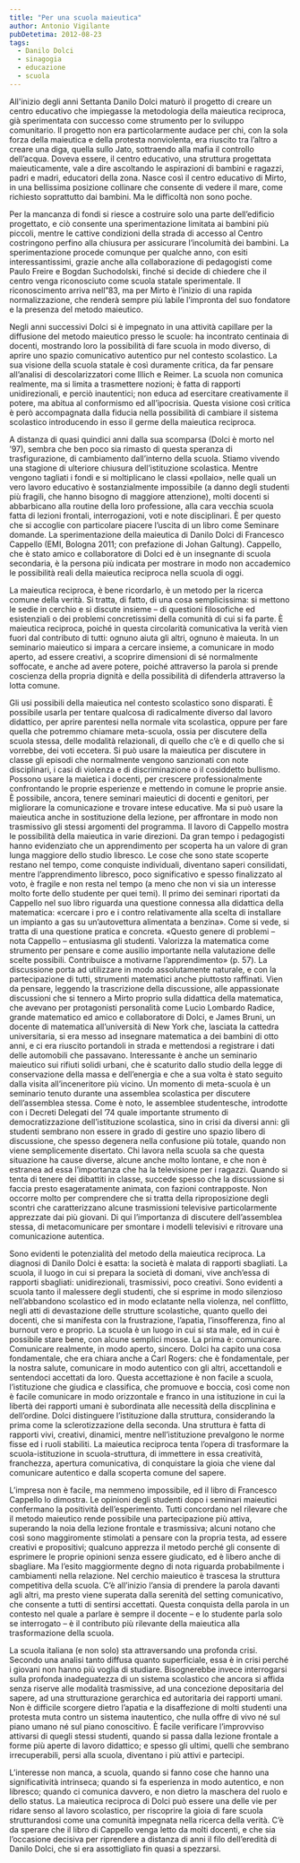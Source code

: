 ```yaml
---
title: "Per una scuola maieutica"
author: Antonio Vigilante
pubDetetima: 2012-08-23
tags: 
  - Danilo Dolci
  - sinagogia
  - educazione
  - scuola
---
```


All'inizio degli anni Settanta Danilo Dolci maturò il progetto di creare un centro educativo che impiegasse la metodologia della maieutica reciproca, già sperimentata con successo come strumento per lo sviluppo comunitario. Il progetto non era particolarmente audace per chi, con la sola forza della maieutica e della protesta nonviolenta, era riuscito tra l’altro a creare una diga, quella sullo Jato, sottraendo alla mafia il controllo dell’acqua. Doveva essere, il centro educativo, una struttura progettata maieuticamente, vale a dire ascoltando le aspirazioni di bambini e ragazzi, padri e madri, educatori della zona. Nasce così il centro educativo di Mirto, in una bellissima posizione collinare che consente di vedere il mare, come richiesto soprattutto dai bambini. Ma le difficoltà non sono poche.

Per la mancanza di fondi si riesce a costruire solo una parte dell’edificio progettato, e ciò consente una sperimentazione limitata ai bambini più piccoli, mentre le cattive condizioni della strada di accesso al Centro costringono perfino alla chiusura per assicurare l’incolumità dei bambini. La sperimentazione procede comunque per qualche anno, con esiti interessantissimi, grazie anche alla collaborazione di pedagogisti come Paulo Freire e Bogdan Suchodolski, finché si decide di chiedere che il centro venga riconosciuto come scuola statale sperimentale. Il riconoscimento arriva nell”83, ma per Mirto è l’inizio di una rapida normalizzazione, che renderà sempre più labile l’impronta del suo fondatore e la presenza del metodo maieutico.

Negli anni successivi Dolci si è impegnato in una attività capillare per la diffusione del metodo maieutico presso le scuole: ha incontrato centinaia di docenti, mostrando loro la possibilità di fare scuola in modo diverso, di aprire uno spazio comunicativo autentico pur nel contesto scolastico. La sua visione della scuola statale è così duramente critica, da far pensare all’analisi di descolarizzatori come Illich e Reimer. La scuola non comunica realmente, ma si limita a trasmettere nozioni; è fatta di rapporti unidirezionali, e perciò inautentici; non educa ad esercitare creativamente il potere, ma abitua al conformismo ed all’ipocrisia. Questa visione così critica è però accompagnata dalla fiducia nella possibilità di cambiare il sistema scolastico introducendo in esso il germe della maieutica reciproca.

A distanza di quasi quindici anni dalla sua scomparsa (Dolci è morto nel ’97), sembra che ben poco sia rimasto di questa speranza di trasfigurazione, di cambiamento dall’interno della scuola. Stiamo vivendo una stagione di ulteriore chiusura dell’istituzione scolastica. Mentre vengono tagliati i fondi e si moltiplicano le classi «pollaio», nelle quali un vero lavoro educativo è sostanzialmente impossibile (a danno degli studenti più fragili, che hanno bisogno di maggiore attenzione), molti docenti si abbarbicano alla routine della loro professione, alla cara vecchia scuola fatta di lezioni frontali, interrogazioni, voti e note disciplinari. È per questo che si accoglie con particolare piacere l’uscita di un libro come Seminare domande. La sperimentazione della maieutica di Danilo Dolci di Francesco Cappello (EMI, Bologna 2011; con prefazione di Johan Galtung). Cappello, che è stato amico e collaboratore di Dolci ed è un insegnante di scuola secondaria, è la persona più indicata per mostrare in modo non accademico le possibilità reali della maieutica reciproca nella scuola di oggi.

La maieutica reciproca, è bene ricordarlo, è un metodo per la ricerca comune della verità. Si tratta, di fatto, di una cosa semplicissima: si mettono le sedie in cerchio e si discute insieme – di questioni filosofiche ed esistenziali o dei problemi concretissimi della comunità di cui si fa parte. È maieutica reciproca, poiché in questa circolarità comunicativa la verità vien fuori dal contributo di tutti: ognuno aiuta gli altri, ognuno è maieuta. In un seminario maieutico si impara a cercare insieme, a comunicare in modo aperto, ad essere creativi, a scoprire dimensioni di sé normalmente soffocate, e anche ad avere potere, poiché attraverso la parola si prende coscienza della propria dignità e della possibilità di difenderla attraverso la lotta comune.

Gli usi possibili della maieutica nel contesto scolastico sono disparati. È possibile usarla per tentare qualcosa di radicalmente diverso dal lavoro didattico, per aprire parentesi nella normale vita scolastica, oppure per fare quella che potremmo chiamare meta-scuola, ossia per discutere della scuola stessa, delle modalità relazionali, di quello che c’è e di quello che si vorrebbe, dei voti eccetera. Si può usare la maieutica per discutere in classe gli episodi che normalmente vengono sanzionati con note disciplinari, i casi di violenza e di discriminazione o il cosiddetto bullismo. Possono usare la maietica i docenti, per crescere professionalmente confrontando le proprie esperienze e mettendo in comune le proprie ansie. È possibile, ancora, tenere seminari maieutici di docenti e genitori, per migliorare la comunicazione e trovare intese educative. Ma si può usare la maieutica anche in sostituzione della lezione, per affrontare in modo non trasmissivo gli stessi argomenti del programma. Il lavoro di Cappello mostra le possibilità della maieutica in varie direzioni. Da gran tempo i pedagogisti hanno evidenziato che un apprendimento per scoperta ha un valore di gran lunga maggiore dello studio libresco. Le cose che sono state scoperte restano nel tempo, come conquiste individuali, diventano saperi consilidati, mentre l’apprendimento libresco, poco significativo e spesso finalizzato al voto, è fragile e non resta nel tempo (a meno che non vi sia un interesse molto forte dello studente per quei temi). Il primo dei seminari riportati da Cappello nel suo libro riguarda una questione connessa alla didattica della matematica: «cercare i pro e i contro relativamente alla scelta di installare un impianto a gas su un’autovettura alimentata a benzina». Come si vede, si tratta di una questione pratica e concreta. «Questo genere di problemi – nota Cappello – entusiasma gli studenti. Valorizza la matematica come strumento per pensare e come ausilio importante nella valutazione delle scelte possibili. Contribuisce a motivarne l’apprendimento» (p. 57). La discussione porta ad utilizzare in modo assolutamente naturale, e con la partecipazione di tutti, strumenti matematici anche piuttosto raffinati. Vien da pensare, leggendo la trascrizione della discussione, alle appassionate discussioni che si tennero a Mirto proprio sulla didattica della matematica, che avevano per protagonisti personalità come Lucio Lombardo Radice, grande matematico ed amico e collaboratore di Dolci, e James Bruni, un docente di matematica all’università di New York che, lasciata la cattedra universitaria, si era messo ad insegnare matematica a dei bambini di otto anni, e ci era riuscito portandoli in strada e mettendosi a registrare i dati delle automobili che passavano. Interessante è anche un seminario maieutico sui rifiuti solidi urbani, che è scaturito dallo studio della legge di conservazione della massa e dell’energia e che a sua volta è stato seguito dalla visita all’inceneritore più vicino. Un momento di meta-scuola è un seminario tenuto durante una assemblea scolastica per discutere dell’assemblea stessa. Come è noto, le assemblee studentesche, introdotte con i Decreti Delegati del ’74 quale importante strumento di democratizzazione dell’istituzione scolastica, sino in crisi da diversi anni: gli studenti sembrano non essere in grado di gestire uno spazio libero di discussione, che spesso degenera nella confusione più totale, quando non viene semplicemente disertato. Chi lavora nella scuola sa che questa situazione ha cause diverse, alcune anche molto lontane, e che non è estranea ad essa l’importanza che ha la televisione per i ragazzi. Quando si tenta di tenere dei dibattiti in classe, succede spesso che la discussione si faccia presto esageratamente animata, con fazioni contrapposte. Non occorre molto per comprendere che si tratta della riproposizione degli scontri che caratterizzano alcune trasmissioni televisive particolarmente apprezzate dai più giovani. Di qui l’importanza di discutere dell’assemblea stessa, di metacomunicare per smontare i modelli televisivi e ritrovare una comunicazione autentica.

Sono evidenti le potenzialità del metodo della maieutica reciproca. La diagnosi di Danilo Dolci è esatta: la società è malata di rapporti sbagliati. La scuola, il luogo in cui si prepara la società di domani, vive anch’essa di rapporti sbagliati: unidirezionali, trasmissivi, poco creativi. Sono evidenti a scuola tanto il malessere degli studenti, che si esprime in modo silenzioso nell’abbandono scolastico ed in modo eclatante nella violenza, nel conflitto, negli atti di devastazione delle strutture scolastiche, quanto quello dei docenti, che si manifesta con la frustrazione, l’apatia, l’insofferenza, fino al burnout vero e proprio. La scuola è un luogo in cui si sta male, ed in cui è possibile stare bene, con alcune semplici mosse. La prima è: comunicare. Comunicare realmente, in modo aperto, sincero. Dolci ha capito una cosa fondamentale, che era chiara anche a Carl Rogers: che è fondamentale, per la nostra salute, comunicare in modo autentico con gli altri, accettandoli e sentendoci accettati da loro. Questa accettazione è non facile a scuola, l’istituzione che giudica e classifica, che promuove e boccia, così come non è facile comunicare in modo orizzontale e franco in una istituzione in cui la libertà dei rapporti umani è subordinata alle necessità della discplinina e dell’ordine. Dolci distinguere l’istituzione dalla struttura, considerando la prima come la sclerotizzazione della seconda. Una struttura è fatta di rapporti vivi, creativi, dinamici, mentre nell’istituzione prevalgono le norme fisse ed i ruoli stabiliti. La maieutica reciproca tenta l’opera di trasformare la scuola-istituzione in scuola-struttura, di immettere in essa creatività, franchezza, apertura comunicativa, di conquistare la gioia che viene dal comunicare autentico e dalla scoperta comune del sapere.

L’impresa non è facile, ma nemmeno impossibile, ed il libro di Francesco Cappello lo dimostra. Le opinioni degli studenti dopo i seminari maieutici confermano la positività dell’esperimento. Tutti concordano nel rilevare che il metodo maieutico rende possibile una partecipazione più attiva, superando la noia della lezione frontale e trasmissiva; alcuni notano che così sono maggiromente stimolati a pensare con la propria testa, ad essere creativi e propositivi; qualcuno apprezza il metodo perché gli consente di esprimere le proprie opinioni senza essere giudicato, ed è libero anche di sbagliare. Ma l’esito maggiormente degno di nota riguarda probabilmente i cambiamenti nella relazione. Nel cerchio maieutico è trascesa la struttura competitiva della scuola. C’è all’inizio l’ansia di prendere la parola davanti agli altri, ma presto viene superata dalla serenità del setting comunicativo, che consente a tutti di sentirsi accettati. Questa conquista della parola in un contesto nel quale a parlare è sempre il docente – e lo studente parla solo se interrogato – è il contributo più rilevante della maieutica alla trasformazione della scuola.

La scuola italiana (e non solo) sta attraversando una profonda crisi. Secondo una analisi tanto diffusa quanto superficiale, essa è in crisi perché i giovani non hanno più voglia di studiare. Bisognerebbe invece interrogarsi sulla profonda inadeguatezza di un sistema scolastico che ancora si affida senza riserve alle modalità trasmissive, ad una concezione depositaria del sapere, ad una strutturazione gerarchica ed autoritaria dei rapporti umani. Non è difficile scorgere dietro l’apatia e la disaffezione di molti studenti una protesta muta contro un sistema inautentico, che nulla offre di vivo né sul piano umano né sul piano conoscitivo. È facile verificare l’improvviso attivarsi di quegli stessi studenti, quando si passa dalla lezione frontale a forme più aperte di lavoro didattico; e spesso gli ultimi, quelli che sembrano irrecuperabili, persi alla scuola, diventano i più attivi e partecipi.

L’interesse non manca, a scuola, quando si fanno cose che hanno una significatività intrinseca; quando si fa esperienza in modo autentico, e non libresco; quando ci comunica davvero, e non dietro la maschera del ruolo e dello status. La maieutica reciproca di Dolci può essere una delle vie per ridare senso al lavoro scolastico, per riscoprire la gioia di fare scuola strutturandosi come una comunità impegnata nella ricerca della verità. C’è da sperare che il libro di Cappello venga letto da molti docenti, e che sia l’occasione decisiva per riprendere a distanza di anni il filo dell’eredità di Danilo Dolci, che si era assottigliato fin quasi a spezzarsi.
